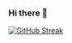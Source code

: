 ### Hi there 👋

[![GitHub Streak](https://streak-stats.demolab.com?user=adriaardila&theme=dark&hide_border=true&date_format=j%20M%5B%20Y%5D)](https://git.io/streak-stats)

<!--
**adriaardila/adriaardila** is a ✨ _special_ ✨ repository because its `README.md` (this file) appears on your GitHub profile.

Here are some ideas to get you started:

- 🔭 I’m currently working on ...
- 🌱 I’m currently learning ...
- 👯 I’m looking to collaborate on ...
- 🤔 I’m looking for help with ...
- 💬 Ask me about ...
- 📫 How to reach me: ...
- 😄 Pronouns: ...
- ⚡ Fun fact: ...
-->
